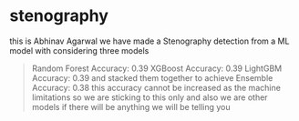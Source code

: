 # stenography
this is Abhinav Agarwal we have made a Stenography detection from a ML model with considering three models
 > Random Forest Accuracy: 0.39
 > XGBoost Accuracy: 0.39
 > LightGBM Accuracy: 0.39
and stacked them together to achieve Ensemble Accuracy: 0.38
this accuracy cannot be increased as the machine limitations so we are sticking to this only
and also we are other models if there will be anything we will be telling you
